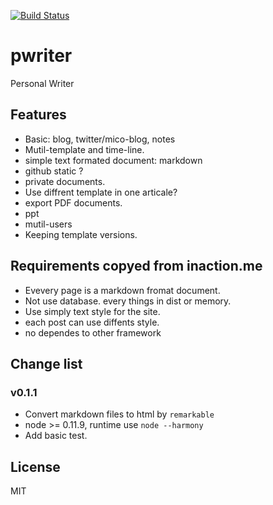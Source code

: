 [![Build Status](https://travis-ci.org/mxfli/pwriter.png)](https://travis-ci.org/mxfli/pwriter)

pwriter
=======

Personal Writer

## Features
* Basic: blog, twitter/mico-blog, notes
* Mutil-template and time-line.
* simple text formated document: markdown
* github static ?
* private documents.
* Use diffrent template in one articale?
* export PDF documents.
* ppt
* mutil-users
* Keeping template versions.

## Requirements copyed from inaction.me
- Evevery page is a markdown fromat document.
- Not use database. every things in dist or memory.
- Use simply text style for the site.
- each post can use diffents style.
- no dependes to other framework

## Change list

### v0.1.1
* Convert markdown files to html by `remarkable`
* node >= 0.11.9, runtime use `node --harmony` 
* Add basic test.

## License
MIT
